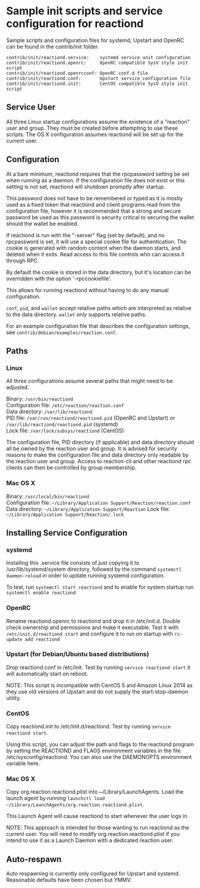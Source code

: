 Sample init scripts and service configuration for reactiond
==========================================================

Sample scripts and configuration files for systemd, Upstart and OpenRC
can be found in the contrib/init folder.

    contrib/init/reactiond.service:    systemd service unit configuration
    contrib/init/reactiond.openrc:     OpenRC compatible SysV style init script
    contrib/init/reactiond.openrcconf: OpenRC conf.d file
    contrib/init/reactiond.conf:       Upstart service configuration file
    contrib/init/reactiond.init:       CentOS compatible SysV style init script

Service User
---------------------------------

All three Linux startup configurations assume the existence of a "reaction" user
and group.  They must be created before attempting to use these scripts.
The OS X configuration assumes reactiond will be set up for the current user.

Configuration
---------------------------------

At a bare minimum, reactiond requires that the rpcpassword setting be set
when running as a daemon.  If the configuration file does not exist or this
setting is not set, reactiond will shutdown promptly after startup.

This password does not have to be remembered or typed as it is mostly used
as a fixed token that reactiond and client programs read from the configuration
file, however it is recommended that a strong and secure password be used
as this password is security critical to securing the wallet should the
wallet be enabled.

If reactiond is run with the "-server" flag (set by default), and no rpcpassword is set,
it will use a special cookie file for authentication. The cookie is generated with random
content when the daemon starts, and deleted when it exits. Read access to this file
controls who can access it through RPC.

By default the cookie is stored in the data directory, but it's location can be overridden
with the option '-rpccookiefile'.

This allows for running reactiond without having to do any manual configuration.

`conf`, `pid`, and `wallet` accept relative paths which are interpreted as
relative to the data directory. `wallet` *only* supports relative paths.

For an example configuration file that describes the configuration settings,
see `contrib/debian/examples/reaction.conf`.

Paths
---------------------------------

### Linux

All three configurations assume several paths that might need to be adjusted.

Binary:              `/usr/bin/reactiond`  
Configuration file:  `/etc/reaction/reaction.conf`  
Data directory:      `/var/lib/reactiond`  
PID file:            `/var/run/reactiond/reactiond.pid` (OpenRC and Upstart) or `/var/lib/reactiond/reactiond.pid` (systemd)  
Lock file:           `/var/lock/subsys/reactiond` (CentOS)  

The configuration file, PID directory (if applicable) and data directory
should all be owned by the reaction user and group.  It is advised for security
reasons to make the configuration file and data directory only readable by the
reaction user and group.  Access to reaction-cli and other reactiond rpc clients
can then be controlled by group membership.

### Mac OS X

Binary:              `/usr/local/bin/reactiond`  
Configuration file:  `~/Library/Application Support/Reaction/reaction.conf`  
Data directory:      `~/Library/Application Support/Reaction`
Lock file:           `~/Library/Application Support/Reaction/.lock`

Installing Service Configuration
-----------------------------------

### systemd

Installing this .service file consists of just copying it to
/usr/lib/systemd/system directory, followed by the command
`systemctl daemon-reload` in order to update running systemd configuration.

To test, run `systemctl start reactiond` and to enable for system startup run
`systemctl enable reactiond`

### OpenRC

Rename reactiond.openrc to reactiond and drop it in /etc/init.d.  Double
check ownership and permissions and make it executable.  Test it with
`/etc/init.d/reactiond start` and configure it to run on startup with
`rc-update add reactiond`

### Upstart (for Debian/Ubuntu based distributions)

Drop reactiond.conf in /etc/init.  Test by running `service reactiond start`
it will automatically start on reboot.

NOTE: This script is incompatible with CentOS 5 and Amazon Linux 2014 as they
use old versions of Upstart and do not supply the start-stop-daemon utility.

### CentOS

Copy reactiond.init to /etc/init.d/reactiond. Test by running `service reactiond start`.

Using this script, you can adjust the path and flags to the reactiond program by
setting the REACTIOND and FLAGS environment variables in the file
/etc/sysconfig/reactiond. You can also use the DAEMONOPTS environment variable here.

### Mac OS X

Copy org.reaction.reactiond.plist into ~/Library/LaunchAgents. Load the launch agent by
running `launchctl load ~/Library/LaunchAgents/org.reaction.reactiond.plist`.

This Launch Agent will cause reactiond to start whenever the user logs in.

NOTE: This approach is intended for those wanting to run reactiond as the current user.
You will need to modify org.reaction.reactiond.plist if you intend to use it as a
Launch Daemon with a dedicated reaction user.

Auto-respawn
-----------------------------------

Auto respawning is currently only configured for Upstart and systemd.
Reasonable defaults have been chosen but YMMV.
